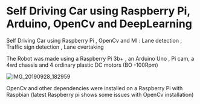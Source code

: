 # Self Driving Car using Raspberry Pi, Arduino, OpenCv and DeepLearning
Self Driving Car using Raspberry Pi , OpenCv and Ml : Lane detection , Traffic sign detection , Lane overtaking

The Robot was made using a Raspberry Pi 3b+ , an Arduino Uno , Pi cam, a 4wd chassis and 4 ordinary plastic DC motors (BO -100Rpm)

![IMG_20190928_182959](https://user-images.githubusercontent.com/34794384/88847121-35a61380-d204-11ea-8678-21169d9bb7d0.jpg)



OpenCv and other dependencies were installed on a Raspberry Pi with Raspbian (latest Raspberry pi shows some issues with OpenCv installation)

